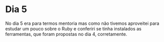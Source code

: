 # Dia 5


No dia 5 era para termos mentoria mas como não tivemos aproveitei para estudar um pouco sobre o Ruby e conferiri se tinha instalados as ferramentas, que foram propostas no dia 4, corretamente.
